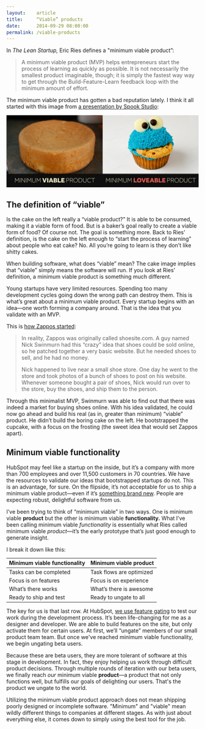```yaml
---
layout:    article
title:     “Viable” products
date:      2014-09-29 08:00:00
permalink: /viable-products
---
```


In *The Lean Startup,* Eric Ries defines a "minimum viable product”:

> A minimum viable product (MVP) helps entrepreneurs start the process of learning as quickly as possible. It is not necessarily the smallest product imaginable, though; it is simply the fastest way way to get through the Build-Feature-Learn feedback loop with the minimum amount of effort.

The minimum viable product has gotten a bad reputation lately. I think it all started with this image from [a presentation by Spook Studio](http://www.slideshare.net/spookstudio/the-minimum-loveable-product-31984451):

<div class="banner-image">
  <img src="/assets/mvp-vs-mlp.jpg" alt="A graphic with a plain cake labeled 'Minimum Viable Product' on the left and a fancy cupcake labled 'Minimum Loveable Product' on the right" />
</div>

## The definition of “viable”

Is the cake on the left really a “viable product?” It is able to be consumed, making it a viable form of food. But is a baker’s goal really to create a viable form of food? Of course not. The goal is something more. Back to Ries’ definition, is the cake on the left enough to “start the process of learning” about people who eat cake? No. All you’re going to learn is they don’t like shitty cakes.

When building software, what does “viable” mean? The cake image implies that “viable” simply means the software will run. If you look at Ries’ definition, a minimum viable product is something much different.

Young startups have very limited resources. Spending too many development cycles going down the wrong path can destroy them. This is what’s great about a minimum viable product. Every startup begins with an idea—one worth forming a company around. That is the idea that you validate with an MVP.

This is [how Zappos started](http://stonemaiergames.com/kickstarter-lesson-105-minimal-viable-product/):

<blockquote>
  <p>In reality, Zappos was originally called shoesite.com. A guy named Nick Swinmurn had this “crazy” idea that shoes could be sold online, so he patched together a very basic website. But he needed shoes to sell, and he had no money.</p>
  <p>Nick happened to live near a small shoe store. One day he went to the store and took photos of a bunch of shoes to post on his website. Whenever someone bought a pair of shoes, Nick would run over to the store, buy the shoes, and ship them to the person.</p>
</blockquote>

Through this minimalist MVP, Swinmurn was able to find out that there was indeed a market for buying shoes online. With his idea validated, he could now go ahead and build his real (as in, greater than minimum) “viable” product. He didn’t build the boring cake on the left. He bootstrapped the cupcake, with a focus on the frosting (the sweet idea that would set Zappos apart).

## Minimum viable functionality

HubSpot may feel like a startup on the inside, but it’s a company with more than 700 employees and over 11,500 customers in 70 countries. We have the resources to validate our ideas that bootstrapped startups do not. This is an advantage, for sure. On the flipside, it’s not acceptable for us to ship a minimum viable product—even if it’s [something brand new](http://www.hubspot.com/company-news/hubspot-launches-free-crm-and-sidekick-sales-acceleration-at-inbound14). People are expecting robust, delightful software from us.

I’ve been trying to think of “minimum viable” in two ways. One is minimum viable **product** but the other is minimum viable **functionality.** What I’ve been calling minimum viable *functionality* is essentially what Ries called minimum viable *product*—it’s the early prototype that’s just good enough to generate insight.

I break it down like this:

| Minimum viable functionality | Minimum viable product |
|-|-|
| Tasks can be completed | Task flows are optimized |
| Focus is on features | Focus is on experience |
| What’s there works | What’s there is awesome |
| Ready to ship and test | Ready to ungate to all |

The key for us is that last row. At HubSpot, [we use feature gating](http://blogs.hbr.org/2014/07/speed-up-your-product-development-without-losing-control/?utm_content=6701988&utm_medium=social&utm_source=twitter) to test our work during the development process. It’s been life-changing for me as a designer and developer. We are able to build features on the site, but only activate them for certain users. At first, we’ll “ungate” members of our small product team team. But once we've reached minimum viable functionality, we begin ungating beta users.

Because these are beta users, they are more tolerant of software at this stage in development. In fact, they enjoy helping us work through difficult product decisions. Through multiple rounds of iteration with our beta users, we finally reach *our* minimum viable **product**—a product that not only functions well, but fulfills our goals of delighting our users. That's the product we ungate to the world.

Utilizing the minimum viable product approach does not mean shipping poorly designed or incomplete software. "Minimum" and "viable" mean wildly different things to companies at different stages. As with just about everything else, it comes down to simply using the best tool for the job.